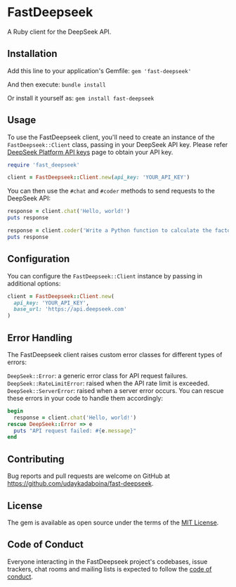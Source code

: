 # FastDeepseek

A Ruby client for the DeepSeek API.

## Installation

Add this line to your application's Gemfile:
`gem 'fast-deepseek'`

And then execute:
`bundle install`

Or install it yourself as:
`gem install fast-deepseek`

## Usage

To use the FastDeepseek client, you'll need to create an instance of the `FastDeepseek::Client` class, passing in your DeepSeek API key. Please refer [DeepSeek Platform API keys](https://platform.deepseek.com/api_keys) page to obtain your API key.

```Ruby
require 'fast_deepseek'

client = FastDeepseek::Client.new(api_key: 'YOUR_API_KEY')
```

You can then use the `#chat` and `#coder` methods to send requests to the DeepSeek API:
```Ruby
response = client.chat('Hello, world!')
puts response

response = client.coder('Write a Python function to calculate the factorial of a number.')
puts response
```
## Configuration

You can configure the `FastDeepseek::Client` instance by passing in additional options:
```Ruby
client = FastDeepseek::Client.new(
  api_key: 'YOUR_API_KEY',
  base_url: 'https://api.deepseek.com'
)
```
## Error Handling

The FastDeepseek client raises custom error classes for different types of errors:

`DeepSeek::Error`: a generic error class for API request failures.
`DeepSeek::RateLimitError`: raised when the API rate limit is exceeded.
`DeepSeek::ServerError`: raised when a server error occurs.
You can rescue these errors in your code to handle them accordingly:

```Ruby
begin
  response = client.chat('Hello, world!')
rescue DeepSeek::Error => e
  puts "API request failed: #{e.message}"
end
```

## Contributing
Bug reports and pull requests are welcome on GitHub at https://github.com/udaykadaboina/fast-deepseek.

## License
The gem is available as open source under the terms of the [MIT License](https://opensource.org/licenses/MIT).

## Code of Conduct
Everyone interacting in the FastDeepseek project's codebases, issue trackers, chat rooms and mailing lists is expected to follow the [code of conduct](https://github.com/udaykadaboina/fast-deepseek/blob/main/CODE_OF_CONDUCT.md).
